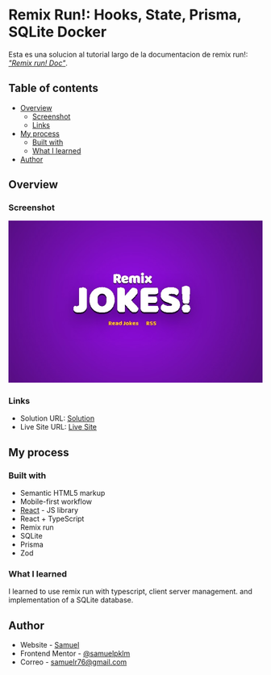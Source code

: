# Remix Run!: Hooks, State, Prisma, SQLite Docker

Esta es una solucion al tutorial largo de la documentacion de remix run!: [*"Remix run! Doc"*](https://remix.run/docs/en/main/tutorials/jokes).

## Table of contents

- [Overview](#overview)
  - [Screenshot](#screenshot)
  - [Links](#links)
- [My process](#my-process)
  - [Built with](#built-with)
  - [What I learned](#what-i-learned)
- [Author](#author)

## Overview

### Screenshot

![](./screenshot.jpg)

### Links

- Solution URL: [Solution](https://github.com/samuelpklm/remix-chistes)
- Live Site URL: [Live Site](https://remix-chistes.fly.dev/)

## My process

### Built with

- Semantic HTML5 markup
- Mobile-first workflow
- [React](https://reactjs.org/) - JS library
- React + TypeScript
- Remix run
- SQLite
- Prisma
- Zod

### What I learned

I learned to use remix run with typescript, client server management. and implementation of a SQLite database.

## Author

- Website - [Samuel](https://samuelpklm.github.io/samuel.github.com/)
- Frontend Mentor - [@samuelpklm](https://www.frontendmentor.io/profile/samuelpklm)
- Correo - samuelr76@gmail.com
